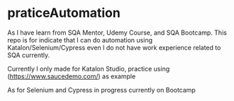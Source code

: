# praticeAutomation
As I have learn from SQA Mentor, Udemy Course, and SQA Bootcamp. This repo is for indicate that I can do automation using Katalon/Selenium/Cypress even I do not have work experience related to SQA currently.

Currently I only made for Katalon Studio, practice using (https://www.saucedemo.com/) as example

As for Selenium and Cypress in progress currently on Bootcamp
